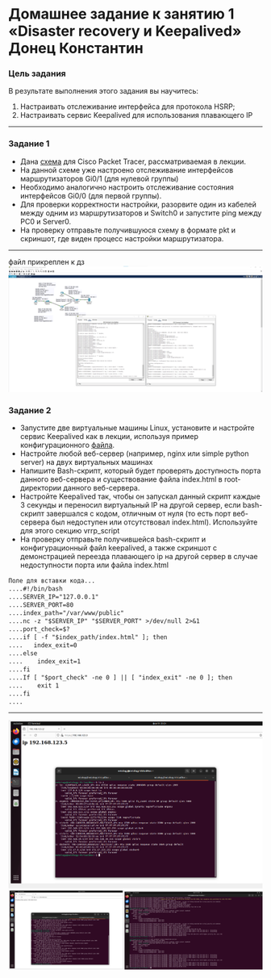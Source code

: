# Домашнее задание к занятию 1 «Disaster recovery и Keepalived» Донец Константин
### Цель задания
В результате выполнения этого задания вы научитесь:
1. Настраивать отслеживание интерфейса для протокола HSRP;
2. Настраивать сервис Keepalived для использования плавающего IP

------




### Задание 1
- Дана [схема](1/hsrp_advanced.pkt) для Cisco Packet Tracer, рассматриваемая в лекции.
- На данной схеме уже настроено отслеживание интерфейсов маршрутизаторов Gi0/1 (для нулевой группы)
- Необходимо аналогично настроить отслеживание состояния интерфейсов Gi0/0 (для первой группы).
- Для проверки корректности настройки, разорвите один из кабелей между одним из маршрутизаторов и Switch0 и запустите ping между PC0 и Server0.
- На проверку отправьте получившуюся схему в формате pkt и скриншот, где виден процесс настройки маршрутизатора.

------
файл прикреплен к дз
![9-01](https://github.com/oviplokos/donets_kv/blob/main/img/9-01.png)



### Задание 2
- Запустите две виртуальные машины Linux, установите и настройте сервис Keepalived как в лекции, используя пример конфигурационного [файла](1/keepalived-simple.conf).
- Настройте любой веб-сервер (например, nginx или simple python server) на двух виртуальных машинах
- Напишите Bash-скрипт, который будет проверять доступность порта данного веб-сервера и существование файла index.html в root-директории данного веб-сервера.
- Настройте Keepalived так, чтобы он запускал данный скрипт каждые 3 секунды и переносил виртуальный IP на другой сервер, если bash-скрипт завершался с кодом, отличным от нуля (то есть порт веб-сервера был недоступен или отсутствовал index.html). Используйте для этого секцию vrrp_script
- На проверку отправьте получившейся bash-скрипт и конфигурационный файл keepalived, а также скриншот с демонстрацией переезда плавающего ip на другой сервер в случае недоступности порта или файла index.html

```
Поле для вставки кода...
....#!/bin/bash
....SERVER_IP="127.0.0.1"
....SERVER_PORT=80
....index_path="/var/www/public"
....nc -z "$SERVER_IP" "$SERVER_PORT" >/dev/null 2>&1
....port_check=$?
....if [ -f "$index_path/index.html" ]; then
....   index_exit=0
....else
....    index_exit=1
....fi
....If [ "$port_check" -ne 0 ] || [ "index_exit" -ne 0 ]; then
....    exit 1
....fi
....
```                                       






------
![9-02](https://github.com/oviplokos/donets_kv/blob/main/img/9-02.png)
![9-02_2](https://github.com/oviplokos/donets_kv/blob/main/img/9-02_2.png)
